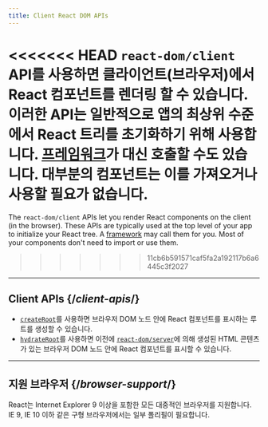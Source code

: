 ```yaml
---
title: Client React DOM APIs
---
```


<Intro>

<<<<<<< HEAD
`react-dom/client` API를 사용하면 클라이언트(브라우저)에서 React 컴포넌트를 렌더링 할 수 있습니다. 이러한 API는 일반적으로 앱의 최상위 수준에서 React 트리를 초기화하기 위해 사용합니다. [프레임워크](/learn/start-a-new-react-project#production-grade-react-frameworks)가 대신 호출할 수도 있습니다. 대부분의 컴포넌트는 이를 가져오거나 사용할 필요가 없습니다.
=======
The `react-dom/client` APIs let you render React components on the client (in the browser). These APIs are typically used at the top level of your app to initialize your React tree. A [framework](/learn/start-a-new-react-project#full-stack-frameworks) may call them for you. Most of your components don't need to import or use them.

>>>>>>> 11cb6b591571caf5fa2a192117b6a6445c3f2027
</Intro>

---

## Client APIs {/*client-apis*/}

* [`createRoot`](/reference/react-dom/client/createRoot)를 사용하면 브라우저 DOM 노드 안에 React 컴포넌트를 표시하는 루트를 생성할 수 있습니다.
* [`hydrateRoot`](/reference/react-dom/client/hydrateRoot)를 사용하면 이전에 [`react-dom/server`](/reference/react-dom/server)에 의해 생성된 HTML 콘텐츠가 있는 브라우저 DOM 노드 안에 React 컴포넌트를 표시할 수 있습니다.
---

## 지원 브라우저 {/*browser-support*/}

React는 Internet Explorer 9 이상을 포함한 모든 대중적인 브라우저를 지원합니다. IE 9, IE 10 이하 같은 구형 브라우저에서는 일부 폴리필이 필요합니다.
